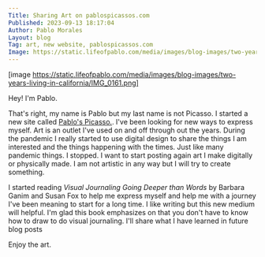 ```yaml
---
Title: Sharing Art on pablospicassos.com
Published: 2023-09-13 18:17:04
Author: Pablo Morales
Layout: blog
Tag: art, new website, pablospicassos.com
Image: https://static.lifeofpablo.com/media/images/blog-images/two-years-living-in-california/IMG_0161.png
---
```

<article class="athelas pa4">
  <div class="f4 f4-ns lh-copy measure center" markdown="1">


[image https://static.lifeofpablo.com/media/images/blog-images/two-years-living-in-california/IMG_0161.png]

Hey! I'm Pablo. 

That's right, my name is Pablo but my last name is not Picasso. I started a new site called <span class="underline green u-reply-to" markdown="1">[Pablo's Picasso.](https://pablospicassos.com/)</span>. I've been looking for new ways to express myself. Art is an outlet I've used on and off through out the years. During the pandemic I really started to use digital design to share the things I am interested and the things happening with the times. Just like many pandemic things. I stopped.  I want to start posting again art I make digitally or physically made. I am not artistic in any way but I will try to create something.

I started reading *Visual Journaling Going Deeper than Words* by Barbara Ganim and Susan Fox to help me express myself and help me with a journey I've been meaning to start for a long time. I like writing but this new medium will helpful. I'm glad this book emphasizes on that you don't have to know how to draw to do visual journaling. I'll share what I have learned in future blog posts

Enjoy the art.
  </div>
</article>
